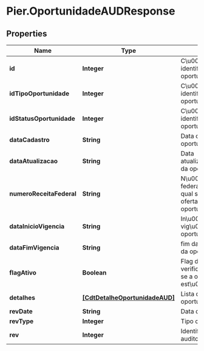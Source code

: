 # Pier.OportunidadeAUDResponse

## Properties
Name | Type | Description | Notes
------------ | ------------- | ------------- | -------------
**id** | **Integer** | C\u00F3digo identificador da oportunidade | [optional] 
**idTipoOportunidade** | **Integer** | C\u00F3digo identificador do tipo oportunidade | [optional] 
**idStatusOportunidade** | **Integer** | C\u00F3digo identificador do status oportunidade | [optional] 
**dataCadastro** | **String** | Data cadastro da oportunidade. | [optional] 
**dataAtualizacao** | **String** | Data atualiza\u00E7\u00E3o da oportunidade. | [optional] 
**numeroReceitaFederal** | **String** | N\u00FAmero receita federal do cliente ao qual ser\u00E1 ofertada a oportunidade | [optional] 
**dataInicioVigencia** | **String** | In\u00EDcio da vig\u00EAncia da oportunidade | [optional] 
**dataFimVigencia** | **String** | fim da vig\u00EAncia da oportunidade | [optional] 
**flagAtivo** | **Boolean** | Flag de verifica\u00E7\u00E3o se a oportunidade est\u00E1 ativa | [optional] 
**detalhes** | [**[CdtDetalheOportunidadeAUD]**](CdtDetalheOportunidadeAUD.md) | Lista de detalhes da oportunidade | [optional] 
**revDate** | **String** | Data da auditoria | [optional] 
**revType** | **Integer** | Tipo da auditoria | [optional] 
**rev** | **Integer** | Identificador da auditoria | [optional] 


